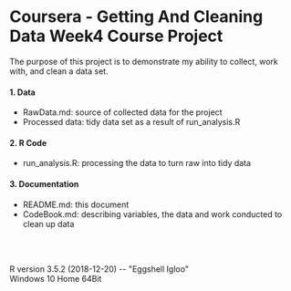 # Coursera - Getting And Cleaning Data Week4 Course Project
The purpose of this project is to demonstrate my ability to collect, work with, and clean a data set.

#### 1. Data
- RawData.md: source of collected data for the project
- Processed data: tidy data set as a result of run_analysis.R

#### 2. R Code
- run_analysis.R: processing the data to turn raw into tidy data

#### 3. Documentation
- README.md: this document
- CodeBook.md: describing variables, the data and work conducted to clean up data

<br>
<br>

R version 3.5.2 (2018-12-20) -- "Eggshell Igloo"  <br>
Windows 10 Home 64Bit
